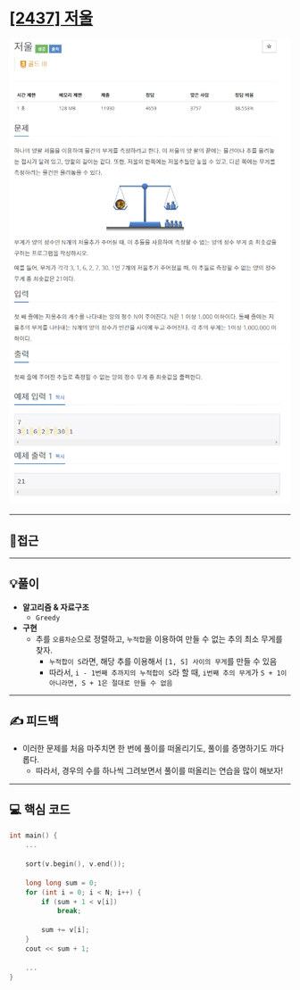 # [[2437] 저울](https://www.acmicpc.net/problem/2437)

![](imgs/1.PNG)
![](imgs/2.PNG)
___
## 🤔접근
___
## 💡풀이
- <b>알고리즘 & 자료구조</b>
	- `Greedy`
- <b>구현</b>
	- 추를 `오름차순`으로 정렬하고, `누적합`을 이용하여 만들 수 없는 추의 최소 무게를 찾자.
		- `누적합이 S`라면, 해당 추를 이용해서 `[1, S] 사이의 무게`를 만들 수 있음
		- 따라서, `i - 1번째 추까지의 누적합이 S`라 할 때, `i번째 추의 무게`가 `S + 1이 아니라면, S + 1은 절대로 만들 수 없음`
___
## ✍ 피드백
- 이러한 문제를 처음 마주치면 한 번에 풀이를 떠올리기도, 풀이를 증명하기도 까다롭다.
	- 따라서, 경우의 수를 하나씩 그려보면서 풀이를 떠올리는 연습을 많이 해보자!
___
## 💻 핵심 코드
```c++
int main() {
	...

	sort(v.begin(), v.end());

	long long sum = 0;
	for (int i = 0; i < N; i++) {
		if (sum + 1 < v[i]) 
			break;

		sum += v[i];
	}
	cout << sum + 1;

	...
}
```